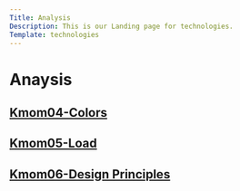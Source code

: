 ```yaml
---
Title: Analysis
Description: This is our Landing page for technologies.
Template: technologies
---
```


<div class="all-analysis">

<div class="tech-box tech-title" markdown="1">

# Anaysis

</div>


<div class="tech-links" markdown="1">



<div class="tech-box" markdown="1"> 

## [Kmom04-Colors](analysis/01_colors)

</div>

<div class="tech-box" markdown="1"> 

## [Kmom05-Load](analysis/02_load)

</div>

<div class="tech-box" markdown="1"> 

## [Kmom06-Design Principles](analysis/03_design_principles)

</div>


</div>
</div>
